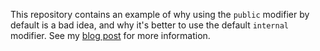 This repository contains an example of why using the `public` modifier by default is a bad idea, and why it's better to use the default `internal` modifier. See my [blog post](https://bvkeersop.github.io/posts/stop-using-public-classes/) for more information.